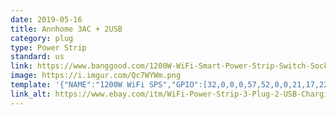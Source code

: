 ```yaml
---
date: 2019-05-16
title: Annhome 3AC + 2USB
category: plug
type: Power Strip
standard: us
link: https://www.banggood.com/1200W-WiFi-Smart-Power-Strip-Switch-Socket-Outlet-Remote-Work-With-Alexa-Echo-Google-Home-p-1285519.html
image: https://i.imgur.com/Qc7WYWm.png
template: '{"NAME":"1200W WiFi SPS","GPIO":[32,0,0,0,57,52,0,0,21,17,22,23,33],"FLAG":0,"BASE":18}' 
link_alt: https://www.ebay.com/itm/WiFi-Power-Strip-3-Plug-2-USB-Charging-Port-Socket-Supply-US-Plug-Cord-Protector-/264254818324
---
```




